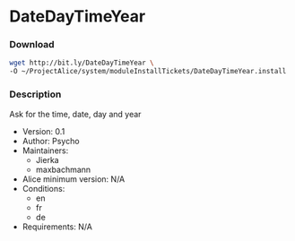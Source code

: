 # DateDayTimeYear

### Download
```bash
wget http://bit.ly/DateDayTimeYear \
-O ~/ProjectAlice/system/moduleInstallTickets/DateDayTimeYear.install
```

### Description
Ask for the time, date, day and year

- Version: 0.1
- Author: Psycho
- Maintainers:
  - Jierka
  - maxbachmann
- Alice minimum version: N/A
- Conditions:
  - en
  - fr
  - de
- Requirements: N/A

